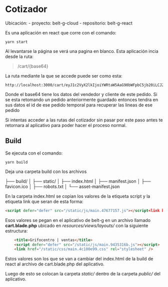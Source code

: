 
# Cotizador

Ubicación: 
	- proyecto: belt-g-cloud
	- repositorio: belt-g-react

Es una aplicación en react que corre con el comando:

```
yarn start
```

Al levantarse la página se verá una pagina en blanco. Esta aplicación incia desde la ruta: 

> /cart/{base64}

La ruta mediante la que se accede puede ser como esta:

```
http://localhost:3000/cart/eyJ1c2VyX2lkIjoiYWRtaW5AaG90bWFpbC5jb20iLCJ2ZW5kb3Jfbm8iOiIxOCIsIm5hbWUiOiJNaWNoZWxsIFJpYm91IiwiY3VzdG9tZXJfbm8iOiI2MTAiLCJjdXN0b21lcl9pZCI6IjMiLCJjdXN0b21lcl9uYW1lIjoiRkVSUkVUQU5RVUUgUyB5ICBCT01CQVMgTEEgMjQsIEMuQS4iLCJkYXRlX2Zyb20iOiIyMDI0LTAyLTI3IiwiZGF0ZV90byI6IjIwMjQtMDItMjciLCJvcmRlcl90ZW1wX2lkIjo3NjE1LCJyb2xlIjoiYWRtaW4iLCJkZXNjcmlwdGlvbiI6IkFkbWluaXN0cmFkb3IgR2xvYmFsIn0=
```

Donde el base64 tiene los datos del vendedor y cliente de este pedido. Si se esta retomando un pedido anteriormente guardado entonces tendra en sus datos el id de ese pedido temporal para recuperar las lineas de ese pedido

Si intentas acceder a las rutas del cotizador sin pasar por este paso antes te retornara al aplicativo para poder hacer el proceso normal.

## Build

Se ejecuta con el comando:

```
yarn build
```

Deja una carpeta build con los archivos 

├── build/
│   ├── static/
│   ├── index.html
│   ├── manifest.json
│   ├── favicon.ico
│   ├── robots.txt
│   └── asset-manifest.json



En la carpeta index.html se copian los valores de la etiqueta script y la etiqueta link que seran de esta forma: 

```html
<script defer="defer" src="/static/js/main.47677157.js"></script<link href="/static/css/main.4141205d.css" rel="stylesheet">
```

Esos valores se pegan en el aplicativo de belt-g en un archivo llamado **cart.blade.php** ubicado en *resources/views/layouts/*
con la siguiente estructura:

```html
    <title>Grifocentro | ventas</title>
    <script defer="defer" src="/static/js/main.9435316b.js"></script>
    <link href="/static/css/main.4c100e99.css" rel="stylesheet" />
```

Estos valores son los que se van a cambiar del index.html de la build de react al archivo de cart.blade.php del aplicativo.

Luego de esto se colocan la carpeta *static/* dentro de la carpeta *public/* del aplicativo. 